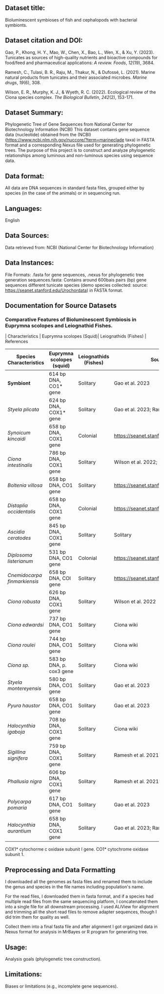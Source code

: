 ## Dataset title: 
Bioluminescent symbioses of fish and cephalopods with bacterial symbionts.

## Dataset citation and DOI:
Gao, P., Khong, H. Y., Mao, W., Chen, X., Bao, L., Wen, X., & Xu, Y. (2023). Tunicates as sources of high-quality nutrients and bioactive compounds for food/feed and pharmaceutical applications: *A review. Foods*, *12*(19), 3684.

Ramesh, C., Tulasi, B. R., Raju, M., Thakur, N., & Dufossé, L. (2021). Marine natural products from tunicates and their associated microbes. *Marine drugs*, *19*(6), 308.

Wilson, E. R., Murphy, K. J., & Wyeth, R. C. (2022). Ecological review of the Ciona species complex. *The Biological Bulletin*, *242*(2), 153-171.


## Dataset Summary:
Phylogenetic Tree of Gene Sequences from National Center for Biotechnology Information (NCBI)
This dataset contains gene sequence data (nucleotide) obtained from the (NCBI) (https://www.ncbi.nlm.nih.gov/nuccore/?term=marineclade taxa) in FASTA format and a corresponding Nexus file used for generating phylogenetic trees. The purpose of this project is to construct and analyze phylogenetic relationships among luminous and non-luminous species using sequence data.

## Data format:
All data are DNA sequences in standard fasta files, grouped either by species (in the case of the animals) or in sequencing run.

## Languages:
English

## Data Sources:
Data retrieved from: NCBI (National Center for Biotechnology Information)

## Data Instances: 
File Formats: .fasta for gene sequences, .nexus for phylogenetic tree generation
sequences.fasta: Contains around 600bais pairs (bp) gene sequences different tunicate species (demo species collected: source: https://seanet.stanford.edu/Urochordata) in FASTA format.

## Documentation for Source Datasets
### Comparative Features of Bioluminescent Symbiosis in Euprymna scolopes and Leiognathid Fishes.


| Characteristics  | Euprymna scolopes (Squid)| Leiognathids (Fishes) | References

| Species Characteristics  | Euprymna scolopes (squid)  | Leiognathids (Fishes)   | Sources |
|---|---|---|---|
| **Symbiont** | 614 bp DNA, CO1* gene | Solitary | Gao et al. 2023 |
| *Styela plicata* | 624 bp DNA, COX1* gene | Solitary | Gao et al. 2023; Ramesh et al. 2021 |
| *Synoicum kincaidi* | 658 bp DNA, COX1 gene | Colonial | https://seanet.stanford.edu/Urochordata |
| *Ciona intestinalis* | 786 bp DNA, COX1 gene | Solitary | Wilson et al. 2022; Ramesh et al. 2021. |
| *Boltenia villosa* | 658 bp DNA, CO1 gene | Solitary | https://seanet.stanford.edu/Urochordata |
| *Distaplia occidentalis* | 658 bp DNA, COX1 gene | Colonial | https://seanet.stanford.edu/Urochordata |
| *Ascidia ceratodes* | 845 bp DNA, COX1 gene | Solitary | Solitary
| *Diplosoma listerianum* | 531 bp DNA, CO1 gene | Colonial | https://seanet.stanford.edu/Urochordata |
| *Cnemidocarpa finmarkiensis* | 658 bp DNA, COI gene | Solitary | https://seanet.stanford.edu/Urochordata |
| *Ciona robusta* | 626 bp DNA, COX1 gene | Solitary | Wilson et al. 2022 |
| *Ciona edwardsi* | 737 bp DNA, CO1 gene | Solitary | Ciona wiki |
| *Ciona roulei* | 744 bp DNA, CO1 gene | Solitary | Ciona wiki |
| *Ciona sp.* | 583 bp DNA, p. cox3 gene | Solitary | Ciona wiki |
| *Styela montereyensis* | 580 bp DNA, CO1 gene | Solitary | Gao et al. 2023 |
| *Pyura haustor* | 658 bp DNA, CO1 gene | Solitary | Gao et al. 2023 |
| *Halocynthia igaboja* | 708 bp DNA, COX1 gene | Solitary | Ciona wiki |
| *Sigillina signifera* | 759 bp DNA, COX1 gene | Solitary | Ramesh et al. 2021 |
| *Phallusia nigra* | 606 bp DNA, COX1 gene | Solitary | Ramesh et al. 2021 |
| *Polycarpa pomaria* | 617 bp DNA, CO1 gene | Solitary | Gao et al. 2023 |
| *Halocynthia aurantium*| 658 bp DNA, COX1 gene | Solitary | Gao et al. 2023; Ramesh et al. 2021 |


COX1* cytochorme c oxidase subunit I gene.
CO1* cytochrome oxidase subunit 1.

## Preprocessing and Data Formatting
I downloaded all the genomes as fasta files and renamed them to include the genus and species in the file names including population's name.

For the read files, I downloaded them in fasta format, and if a species had multiple read files from the same sequencing platform, I concatenated them into a single file for all downstream processing. I used ALiView for alignment and trimming all the short read files to remove adapter sequences, though I did trim them for quality as well. 

Collect them into a final fasta file and after alignment I got organized data in Nexus format for analysis in MrBayes or R program for generating tree.

## Usage: 
Analysis goals (phylogenetic tree construction).

## Limitations: 
Biases or limitations (e.g., incomplete gene sequences).
